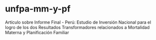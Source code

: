 # unfpa-mm-y-pf
Artículo sobre Informe Final - Perú: Estudio de Inversión Nacional para el logro de los dos Resultados Transformadores relacionados a Mortalidad Materna y Planificación Familiar
